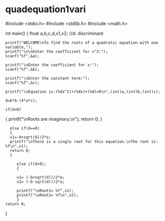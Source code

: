 # quadequation1vari
#include <stdio.h>
#include <stdlib.h>
#include <math.h>

int main()
{
    float a,b,c,d,x1,x2; //d: discriminant

    printf("WELCOME\nTo find the roots of a quadratic equation with one variable,");
    printf("\n\nEnter the coefficient for x^2:");
    scanf("%f",&a);

    printf("\nEnter the coefficient for x:");
    scanf("%f",&b);

    printf("\nEnter the constant term:");
    scanf("%f",&c);

    printf("\nEquation is:(%dx^2)+(%dx)+(%d)=0\n",(int)a,(int)b,(int)c);

    d=b*b-(4*a*c);

    if(d<0)
   {
   printf("\nRoots are imaginary.\n");
   return 0;
   }

      else if(d==0)
      {
      x1=-b+sqrt(d)/2*a;
      printf("\nThere is a single root for this equation.\nThe root is: %f\n",x1);
      return 0;
      }

         else if(d>0);
         {

         x1= (-b+sqrt(d))/2*a;
         x2= (-b-sqrt(d))/2*a;

         printf("\nRoot1= %f",x1);
         printf("\nRoot2= %f\n",x2);
         }
    return 0;
}

